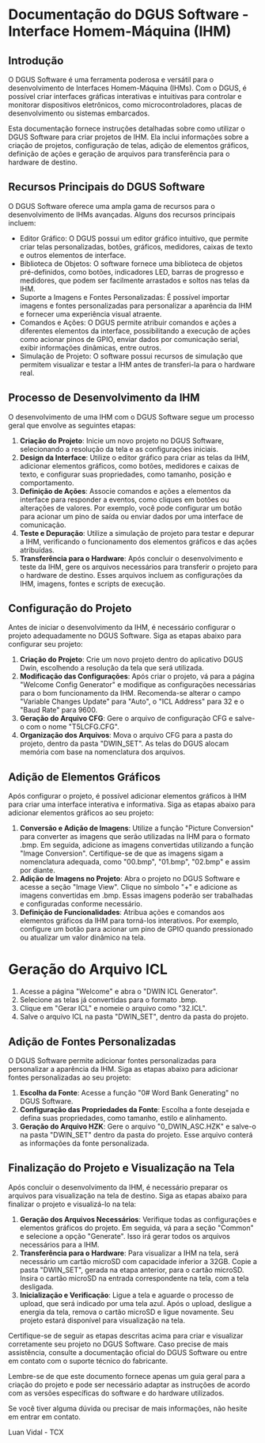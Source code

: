 # Documentação do DGUS Software - Interface Homem-Máquina (IHM)

## Introdução
O DGUS Software é uma ferramenta poderosa e versátil para o desenvolvimento de Interfaces Homem-Máquina (IHMs). Com o DGUS, é possível criar interfaces gráficas interativas e intuitivas para controlar e monitorar dispositivos eletrônicos, como microcontroladores, placas de desenvolvimento ou sistemas embarcados.

Esta documentação fornece instruções detalhadas sobre como utilizar o DGUS Software para criar projetos de IHM. Ela inclui informações sobre a criação de projetos, configuração de telas, adição de elementos gráficos, definição de ações e geração de arquivos para transferência para o hardware de destino.

## Recursos Principais do DGUS Software
O DGUS Software oferece uma ampla gama de recursos para o desenvolvimento de IHMs avançadas. Alguns dos recursos principais incluem:

- Editor Gráfico: O DGUS possui um editor gráfico intuitivo, que permite criar telas personalizadas, botões, gráficos, medidores, caixas de texto e outros elementos de interface.
- Biblioteca de Objetos: O software fornece uma biblioteca de objetos pré-definidos, como botões, indicadores LED, barras de progresso e medidores, que podem ser facilmente arrastados e soltos nas telas da IHM.
- Suporte a Imagens e Fontes Personalizadas: É possível importar imagens e fontes personalizadas para personalizar a aparência da IHM e fornecer uma experiência visual atraente.
- Comandos e Ações: O DGUS permite atribuir comandos e ações a diferentes elementos da interface, possibilitando a execução de ações como acionar pinos de GPIO, enviar dados por comunicação serial, exibir informações dinâmicas, entre outros.
- Simulação de Projeto: O software possui recursos de simulação que permitem visualizar e testar a IHM antes de transferi-la para o hardware real.

## Processo de Desenvolvimento da IHM

O desenvolvimento de uma IHM com o DGUS Software segue um processo geral que envolve as seguintes etapas:

1. **Criação do Projeto**: Inicie um novo projeto no DGUS Software, selecionando a resolução da tela e as configurações iniciais.
2. **Design da Interface**: Utilize o editor gráfico para criar as telas da IHM, adicionar elementos gráficos, como botões, medidores e caixas de texto, e configurar suas propriedades, como tamanho, posição e comportamento.
3. **Definição de Ações**: Associe comandos e ações a elementos da interface para responder a eventos, como cliques em botões ou alterações de valores. Por exemplo, você pode configurar um botão para acionar um pino de saída ou enviar dados por uma interface de comunicação.
4. **Teste e Depuração**: Utilize a simulação de projeto para testar e depurar a IHM, verificando o funcionamento dos elementos gráficos e das ações atribuídas.
5. **Transferência para o Hardware**: Após concluir o desenvolvimento e teste da IHM, gere os arquivos necessários para transferir o projeto para o hardware de destino. Esses arquivos incluem as configurações da IHM, imagens, fontes e scripts de execução.

## Configuração do Projeto

Antes de iniciar o desenvolvimento da IHM, é necessário configurar o projeto adequadamente no DGUS Software. Siga as etapas abaixo para configurar seu projeto:

1. **Criação do Projeto**: Crie um novo projeto dentro do aplicativo DGUS Dwin, escolhendo a resolução da tela que será utilizada.
2. **Modificação das Configurações**: Após criar o projeto, vá para a página "Welcome Config Generator" e modifique as configurações necessárias para o bom funcionamento da IHM. Recomenda-se alterar o campo "Variable Changes Update" para "Auto", o "ICL Address" para 32 e o "Baud Rate" para 9600.
3. **Geração do Arquivo CFG**: Gere o arquivo de configuração CFG e salve-o com o nome "T5LCFG.CFG".
4. **Organização dos Arquivos**: Mova o arquivo CFG para a pasta do projeto, dentro da pasta "DWIN_SET". As telas do DGUS alocam memória com base na nomenclatura dos arquivos.

## Adição de Elementos Gráficos

Após configurar o projeto, é possível adicionar elementos gráficos à IHM para criar uma interface interativa e informativa. Siga as etapas abaixo para adicionar elementos gráficos ao seu projeto:

1. **Conversão e Adição de Imagens**: Utilize a função "Picture Conversion" para converter as imagens que serão utilizadas na IHM para o formato .bmp. Em seguida, adicione as imagens convertidas utilizando a função "Image Conversion". Certifique-se de que as imagens sigam a nomenclatura adequada, como "00.bmp", "01.bmp", "02.bmp" e assim por diante.
2. **Adição de Imagens no Projeto**: Abra o projeto no DGUS Software e acesse a seção "Image View". Clique no símbolo "+" e adicione as imagens convertidas em .bmp. Essas imagens poderão ser trabalhadas e configuradas conforme necessário.
3. **Definição de Funcionalidades**: Atribua ações e comandos aos elementos gráficos da IHM para torná-los interativos. Por exemplo, configure um botão para acionar um pino de GPIO quando pressionado ou atualizar um valor dinâmico na tela.

# Geração do Arquivo ICL

1. Acesse a página "Welcome" e abra o "DWIN ICL Generator".
2. Selecione as telas já convertidas para o formato .bmp.
3. Clique em "Gerar ICL" e nomeie o arquivo como "32.ICL".
4. Salve o arquivo ICL na pasta "DWIN_SET", dentro da pasta do projeto.

## Adição de Fontes Personalizadas

O DGUS Software permite adicionar fontes personalizadas para personalizar a aparência da IHM. Siga as etapas abaixo para adicionar fontes personalizadas ao seu projeto:

1. **Escolha da Fonte**: Acesse a função "0# Word Bank Generating" no DGUS Software.
2. **Configuração das Propriedades da Fonte**: Escolha a fonte desejada e defina suas propriedades, como tamanho, estilo e alinhamento.
3. **Geração do Arquivo HZK**: Gere o arquivo "0_DWIN_ASC.HZK" e salve-o na pasta "DWIN_SET" dentro da pasta do projeto. Esse arquivo conterá as informações da fonte personalizada.

## Finalização do Projeto e Visualização na Tela

Após concluir o desenvolvimento da IHM, é necessário preparar os arquivos para visualização na tela de destino. Siga as etapas abaixo para finalizar o projeto e visualizá-lo na tela:

1. **Geração dos Arquivos Necessários**: Verifique todas as configurações e elementos gráficos do projeto. Em seguida, vá para a seção "Common" e selecione a opção "Generate". Isso irá gerar todos os arquivos necessários para a IHM.
2. **Transferência para o Hardware**: Para visualizar a IHM na tela, será necessário um cartão microSD com capacidade inferior a 32GB. Copie a pasta "DWIN_SET", gerada na etapa anterior, para o cartão microSD. Insira o cartão microSD na entrada correspondente na tela, com a tela desligada.
3. **Inicialização e Verificação**: Ligue a tela e aguarde o processo de upload, que será indicado por uma tela azul. Após o upload, desligue a energia da tela, remova o cartão microSD e ligue novamente. Seu projeto estará disponível para visualização na tela.

Certifique-se de seguir as etapas descritas acima para criar e visualizar corretamente seu projeto no DGUS Software. Caso precise de mais assistência, consulte a documentação oficial do DGUS Software ou entre em contato com o suporte técnico do fabricante.

Lembre-se de que este documento fornece apenas um guia geral para a criação do projeto e pode ser necessário adaptar as instruções de acordo com as versões específicas do software e do hardware utilizados.

Se você tiver alguma dúvida ou precisar de mais informações, não hesite em entrar em contato.

Luan Vidal - TCX
